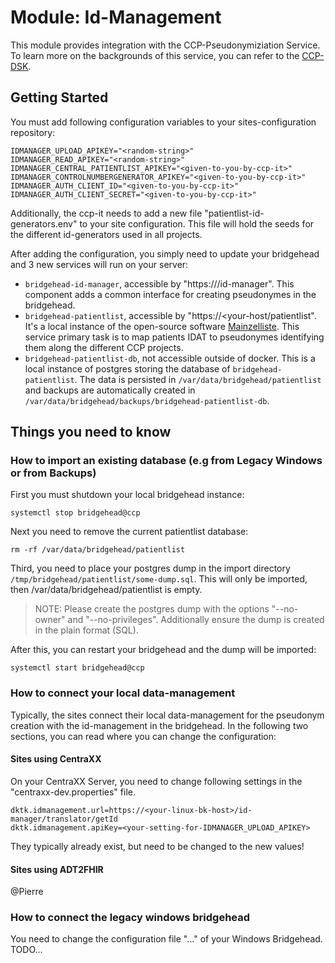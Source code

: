 # Module: Id-Management
This module provides integration with the CCP-Pseudonymiziation Service. To learn more on the backgrounds of this service, you can refer to the [CCP-DSK](https://dktk.dkfz.de/application/files/5016/2030/2474/20_11_23_Datenschutzkonzept_CCP-IT_inkl_Anlagen.pdf).

## Getting Started
You must add following configuration variables to your sites-configuration repository:

```
IDMANAGER_UPLOAD_APIKEY="<random-string>"
IDMANAGER_READ_APIKEY="<random-string>"
IDMANAGER_CENTRAL_PATIENTLIST_APIKEY="<given-to-you-by-ccp-it>"
IDMANAGER_CONTROLNUMBERGENERATOR_APIKEY="<given-to-you-by-ccp-it>"
IDMANAGER_AUTH_CLIENT_ID="<given-to-you-by-ccp-it>"
IDMANAGER_AUTH_CLIENT_SECRET="<given-to-you-by-ccp-it>"
```

Additionally, the ccp-it needs to add a new file "patientlist-id-generators.env" to your site configuration. This file will hold the seeds for the different id-generators used in all projects.

After adding the configuration, you simply need to update your bridgehead and 3 new services will run on your server:

- `bridgehead-id-manager`, accessible by "https://<your-host>/id-manager". This component adds a common interface for creating pseudonymes in the bridgehead.
- `bridgehead-patientlist`, accessible by "https://<your-host/patientlist". It's a local instance of the open-source software [Mainzelliste](https://mainzelliste.de). This service primary task is to map patients IDAT to pseudonymes identifying them along the different CCP projects.
- `bridgehead-patientlist-db`, not accessible outside of docker. This is a local instance of postgres storing the database of `bridgehead-patientlist`. The data is persisted in `/var/data/bridgehead/patientlist` and backups are automatically created in `/var/data/bridgehead/backups/bridgehead-patientlist-db`.

## Things you need to know
### How to import an existing database (e.g from Legacy Windows or from Backups)
First you must shutdown your local bridgehead instance:
```
systemctl stop bridgehead@ccp
```

Next you need to remove the current patientlist database:
```
rm -rf /var/data/bridgehead/patientlist
```

Third, you need to place your postgres dump in the import directory `/tmp/bridgehead/patientlist/some-dump.sql`. This will only be imported, then /var/data/bridgehead/patientlist is empty. 
> NOTE: Please create the postgres dump with the options "--no-owner" and "--no-privileges". Additionally ensure the dump is created in the plain format (SQL).

After this, you can restart your bridgehead and the dump will be imported:
```
systemctl start bridgehead@ccp
```

### How to connect your local data-management
Typically, the sites connect their local data-management for the pseudonym creation with the id-management in the bridgehead. In the following two sections, you can read where you can change the configuration:
#### Sites using CentraXX
On your CentraXX Server, you need to change following settings in the "centraxx-dev.properties" file.
```
dktk.idmanagement.url=https://<your-linux-bk-host>/id-manager/translator/getId
dktk.idmanagement.apiKey=<your-setting-for-IDMANAGER_UPLOAD_APIKEY>
```
They typically already exist, but need to be changed to the new values!
#### Sites using ADT2FHIR
@Pierre


### How to connect the legacy windows bridgehead
You need to change the configuration file "..." of your Windows Bridgehead. TODO... 
